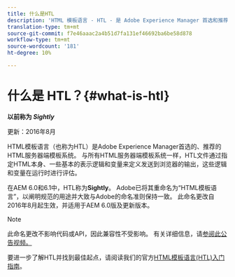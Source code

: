 ```yaml
---
title: 什么是HTL
description: 'HTML 模板语言 - HTL - 是 Adobe Experience Manager 首选和推荐的针对 HTML 的服务器端模板系统。 '
translation-type: tm+mt
source-git-commit: f7e46aaac2a4b51d7fa131ef46692ba6be58d878
workflow-type: tm+mt
source-wordcount: '181'
ht-degree: 10%

---
```



# 什么是 HTL？{#what-is-htl}

**以前称为 *Sightly***

更新：2016年8月

HTML模板语言（也称为HTL）是Adobe Experience Manager首选的、推荐的HTML服务器端模板系统。 与所有HTML服务器端模板系统一样，HTL文件通过指定HTML本身、一些基本的表示逻辑和变量来定义发送到浏览器的输出，这些逻辑和变量在运行时进行评估。

在AEM 6.0和6.1中，HTL称为&#x200B;**Sightly**。 Adobe已将其重命名为“HTML模板语言”，以阐明规范的用途并大致与Adobe的命名准则保持一致。 此命名更改自2016年8月起生效，并适用于AEM 6.0版及更新版本。

>[!NOTE]
>
>此命名更改不影响代码或API，因此兼容性不受影响。 有关详细信息，请[参阅此公告视频。](https://helpx.adobe.com/experience-manager/how-to/announce-htl.html)

要进一步了解HTL并找到最佳起点，请阅读我们的官方[HTML模板语言(HTL)入门指南](overview.md)。
